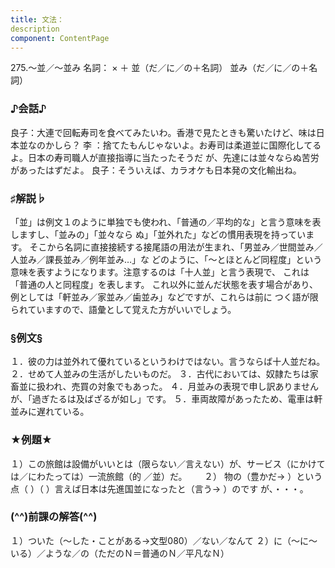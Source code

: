 ```yaml
---
title: 文法：
description
component: ContentPage
---
```



275.～並／～並み
名詞： × ＋ 並（だ／に／の＋名詞） 並み（だ／に／の＋名詞）
### ♪会話♪
良子：大連で回転寿司を食べてみたいわ。香港で見たときも驚いたけど、味は日本並なのかしら？
李 ：捨てたもんじゃないよ。お寿司は柔道並に国際化してるよ。日本の寿司職人が直接指導に当たったそうだ が、先達には並々ならぬ苦労があったはずだよ。
良子：そういえば、カラオケも日本発の文化輸出ね。
### ♯解説♭
「並」は例文１のように単独でも使われ、「普通の／平均的な」と言う意味を表しますし、「並みの」「並々なら ぬ」「並外れた」などの慣用表現を持っています。
そこから名詞に直接接続する接尾語の用法が生まれ、「男並み／世間並み／人並み／課長並み／例年並み…」な どのように、「～とほとんど同程度」という意味を表すようになります。注意するのは「十人並」と言う表現で、 これは「普通の人と同程度」を表します。
これ以外に並んだ状態を表す場合があり、例としては「軒並み／家並み／歯並み」などですが、これらは前に つく語が限られていますので、語彙として覚えた方がいいでしょう。
### §例文§
１．彼の力は並外れて優れているというわけではない。言うならば十人並だね。
２．せめて人並みの生活がしたいものだ。
３．古代においては、奴隷たちは家畜並に扱われ、売買の対象でもあった。
４．月並みの表現で申し訳ありませんが、「過ぎたるは及ばざるが如し」です。
５．車両故障があったため、電車は軒並みに遅れている。
### ★例題★
１）この旅館は設備がいいとは（限らない／言えない）が、サービス（にかけては／にわたっては）一流旅館（的
／並）だ。      
２） 物の（豊かだ→ ）という点（ ）（ ）言えば日本は先進国並になったと（言う→ ）のです
が、・・・。      
### (^^)前課の解答(^^)
１）ついた（～した・ことがある→文型080）／ない／なんて
２）に（～に～いる）／ような／の（ただのＮ＝普通のＮ／平凡なＮ）
